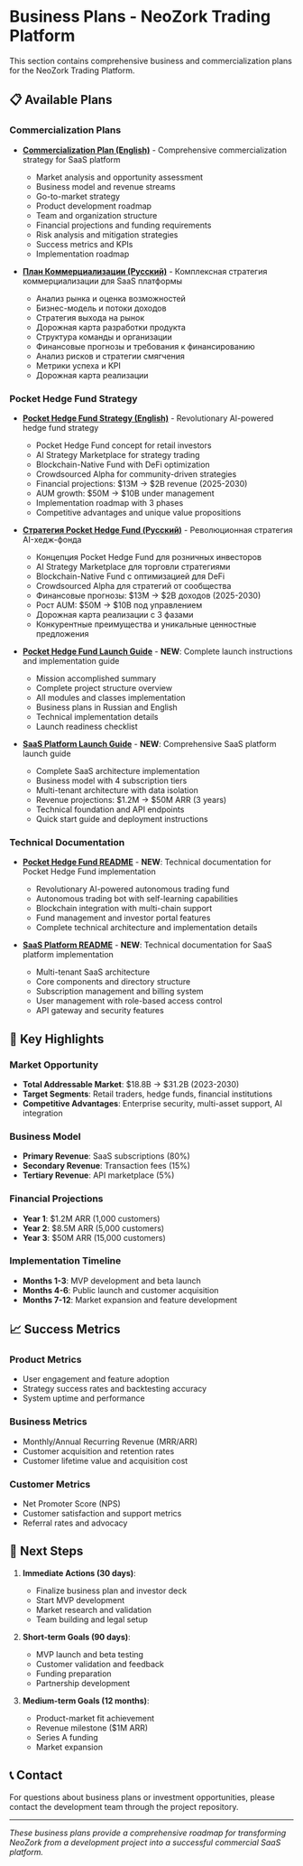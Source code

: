 # Business Plans - NeoZork Trading Platform

This section contains comprehensive business and commercialization plans for the NeoZork Trading Platform.

## 📋 Available Plans

### Commercialization Plans
- **[Commercialization Plan (English)](commercialization-plan-en.md)** - Comprehensive commercialization strategy for SaaS platform
  - Market analysis and opportunity assessment
  - Business model and revenue streams
  - Go-to-market strategy
  - Product development roadmap
  - Team and organization structure
  - Financial projections and funding requirements
  - Risk analysis and mitigation strategies
  - Success metrics and KPIs
  - Implementation roadmap

- **[План Коммерциализации (Русский)](commercialization-plan-ru.md)** - Комплексная стратегия коммерциализации для SaaS платформы
  - Анализ рынка и оценка возможностей
  - Бизнес-модель и потоки доходов
  - Стратегия выхода на рынок
  - Дорожная карта разработки продукта
  - Структура команды и организации
  - Финансовые прогнозы и требования к финансированию
  - Анализ рисков и стратегии смягчения
  - Метрики успеха и KPI
  - Дорожная карта реализации

### Pocket Hedge Fund Strategy
- **[Pocket Hedge Fund Strategy (English)](pocket-hedge-fund-strategy-en.md)** - Revolutionary AI-powered hedge fund strategy
  - Pocket Hedge Fund concept for retail investors
  - AI Strategy Marketplace for strategy trading
  - Blockchain-Native Fund with DeFi optimization
  - Crowdsourced Alpha for community-driven strategies
  - Financial projections: $13M → $2B revenue (2025-2030)
  - AUM growth: $50M → $10B under management
  - Implementation roadmap with 3 phases
  - Competitive advantages and unique value propositions

- **[Стратегия Pocket Hedge Fund (Русский)](pocket-hedge-fund-strategy-ru.md)** - Революционная стратегия AI-хедж-фонда
  - Концепция Pocket Hedge Fund для розничных инвесторов
  - AI Strategy Marketplace для торговли стратегиями
  - Blockchain-Native Fund с оптимизацией для DeFi
  - Crowdsourced Alpha для стратегий от сообщества
  - Финансовые прогнозы: $13M → $2B доходов (2025-2030)
  - Рост AUM: $50M → $10B под управлением
  - Дорожная карта реализации с 3 фазами
  - Конкурентные преимущества и уникальные ценностные предложения

- **[Pocket Hedge Fund Launch Guide](POCKET_HEDGE_FUND_LAUNCH.md)** - **NEW**: Complete launch instructions and implementation guide
  - Mission accomplished summary
  - Complete project structure overview
  - All modules and classes implementation
  - Business plans in Russian and English
  - Technical implementation details
  - Launch readiness checklist

- **[SaaS Platform Launch Guide](SAAS_PLATFORM_LAUNCH.md)** - **NEW**: Comprehensive SaaS platform launch guide
  - Complete SaaS architecture implementation
  - Business model with 4 subscription tiers
  - Multi-tenant architecture with data isolation
  - Revenue projections: $1.2M → $50M ARR (3 years)
  - Technical foundation and API endpoints
  - Quick start guide and deployment instructions

### Technical Documentation
- **[Pocket Hedge Fund README](pocket-hedge-fund-readme.md)** - **NEW**: Technical documentation for Pocket Hedge Fund implementation
  - Revolutionary AI-powered autonomous trading fund
  - Autonomous trading bot with self-learning capabilities
  - Blockchain integration with multi-chain support
  - Fund management and investor portal features
  - Complete technical architecture and implementation details

- **[SaaS Platform README](saas-platform-readme.md)** - **NEW**: Technical documentation for SaaS platform implementation
  - Multi-tenant SaaS architecture
  - Core components and directory structure
  - Subscription management and billing system
  - User management with role-based access control
  - API gateway and security features

## 🎯 Key Highlights

### Market Opportunity
- **Total Addressable Market**: $18.8B → $31.2B (2023-2030)
- **Target Segments**: Retail traders, hedge funds, financial institutions
- **Competitive Advantages**: Enterprise security, multi-asset support, AI integration

### Business Model
- **Primary Revenue**: SaaS subscriptions (80%)
- **Secondary Revenue**: Transaction fees (15%)
- **Tertiary Revenue**: API marketplace (5%)

### Financial Projections
- **Year 1**: $1.2M ARR (1,000 customers)
- **Year 2**: $8.5M ARR (5,000 customers)
- **Year 3**: $50M ARR (15,000 customers)

### Implementation Timeline
- **Months 1-3**: MVP development and beta launch
- **Months 4-6**: Public launch and customer acquisition
- **Months 7-12**: Market expansion and feature development

## 📈 Success Metrics

### Product Metrics
- User engagement and feature adoption
- Strategy success rates and backtesting accuracy
- System uptime and performance

### Business Metrics
- Monthly/Annual Recurring Revenue (MRR/ARR)
- Customer acquisition and retention rates
- Customer lifetime value and acquisition cost

### Customer Metrics
- Net Promoter Score (NPS)
- Customer satisfaction and support metrics
- Referral rates and advocacy

## 🚀 Next Steps

1. **Immediate Actions (30 days)**:
   - Finalize business plan and investor deck
   - Start MVP development
   - Market research and validation
   - Team building and legal setup

2. **Short-term Goals (90 days)**:
   - MVP launch and beta testing
   - Customer validation and feedback
   - Funding preparation
   - Partnership development

3. **Medium-term Goals (12 months)**:
   - Product-market fit achievement
   - Revenue milestone ($1M ARR)
   - Series A funding
   - Market expansion

## 📞 Contact

For questions about business plans or investment opportunities, please contact the development team through the project repository.

---

*These business plans provide a comprehensive roadmap for transforming NeoZork from a development project into a successful commercial SaaS platform.*
